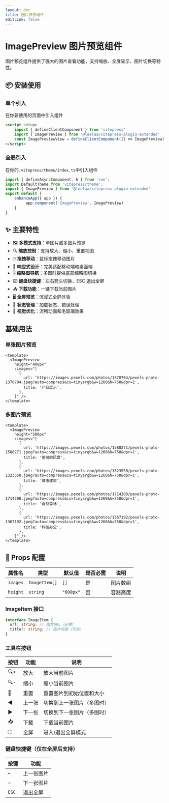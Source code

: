 ```yaml
---
layout: doc
title: 图片预览组件
editLink: false
---
```


# ImagePreview 图片预览组件

图片预览组件提供了强大的图片查看功能，支持缩放、全屏显示、图片切换等特性。

## 📦 安装使用

### 单个引入
在你要使用的页面中引入组件
``` md
<script setup>
    import { defineClientComponent } from 'vitepress'
    import { ImagePreview } from '@leelaa/vitepress-plugin-extended'
    const ImagePreviewView = defineClientComponent(() => ImagePreview)
</script>
```

### 全局引入
在你的`.vitepress/theme/index.ts`中引入组件
``` js
import { defineAsyncComponent, h } from 'vue';
import DefaultTheme from 'vitepress/theme';
import { ImagePreview } from '@leelaa/vitepress-plugin-extended'
export default {
    enhanceApp({ app }) {
         app.component('ImagePreview', ImagePreview)
    }
}
```

## ✨ 主要特性

- 🖼️ **多模式支持**：单图片或多图片预览
- 🔍 **缩放控制**：支持放大、缩小、重置视图
- 🖱️ **拖拽移动**：鼠标拖拽移动图片
- 📱 **响应式设计**：完美适配移动端和桌面端
- 🎚️ **缩略图导航**：多图时提供底部缩略图切换
- ⌨️ **键盘快捷键**：左右箭头切换，ESC 退出全屏
- 📥 **下载功能**：一键下载当前图片
- 🖥️ **全屏预览**：沉浸式全屏体验
- 🔄 **状态管理**：加载状态、错误处理
- 🎨 **视觉优化**：流畅动画和毛玻璃效果

## 基础用法

### 单张图片预览

```vue
<template>
  <ImagePreview
    height="400px"
    :images="[
      {
        url: 'https://images.pexels.com/photos/1370704/pexels-photo-1370704.jpeg?auto=compress&cs=tinysrgb&w=1260&h=750&dpr=1',
        title: '产品展示',
      },
    ]" />
</template>
```

<ImagePreview
    height="400px"
    :images="[
      {
        url: 'https://images.pexels.com/photos/1370704/pexels-photo-1370704.jpeg?auto=compress&cs=tinysrgb&w=1260&h=750&dpr=1',
        title: '产品展示',
      },
    ]" />

### 多图片预览

```vue
<template>
  <ImagePreview
    height="500px"
    :images="[
      {
        url: 'https://images.pexels.com/photos/1580271/pexels-photo-1580271.jpeg?auto=compress&cs=tinysrgb&w=1260&h=750&dpr=1',
        title: '美丽的风景',
      },
      {
        url: 'https://images.pexels.com/photos/1323550/pexels-photo-1323550.jpeg?auto=compress&cs=tinysrgb&w=1260&h=750&dpr=1',
        title: '城市建筑',
      },
      {
        url: 'https://images.pexels.com/photos/1714208/pexels-photo-1714208.jpeg?auto=compress&cs=tinysrgb&w=1260&h=750&dpr=1',
        title: '自然森林',
      },
      {
        url: 'https://images.pexels.com/photos/1367192/pexels-photo-1367192.jpeg?auto=compress&cs=tinysrgb&w=1260&h=750&dpr=1',
        title: '科技办公',
      },
    ]" />
</template>
```

<ImagePreview
    height="500px"
    :images="[
      {
        url: 'https://images.pexels.com/photos/1580271/pexels-photo-1580271.jpeg?auto=compress&cs=tinysrgb&w=1260&h=750&dpr=1',
        title: '美丽的风景',
      },
      {
        url: 'https://images.pexels.com/photos/1323550/pexels-photo-1323550.jpeg?auto=compress&cs=tinysrgb&w=1260&h=750&dpr=1',
        title: '城市建筑',
      },
      {
        url: 'https://images.pexels.com/photos/1714208/pexels-photo-1714208.jpeg?auto=compress&cs=tinysrgb&w=1260&h=750&dpr=1',
        title: '自然森林',
      },
      {
        url: 'https://images.pexels.com/photos/1367192/pexels-photo-1367192.jpeg?auto=compress&cs=tinysrgb&w=1260&h=750&dpr=1',
        title: '科技办公',
      },
    ]" />

## 🔧 Props 配置

| 属性名   | 类型          | 默认值    | 是否必需 | 说明     |
| -------- | ------------- | --------- | -------- | -------- |
| `images` | `ImageItem[]` | `[]`      | 是       | 图片数组 |
| `height` | `string`      | `"600px"` | 否       | 容器高度 |

### ImageItem 接口

```typescript
interface ImageItem {
  url: string; // 图片URL（必需）
  title?: string; // 图片标题（可选）
}
```

### 工具栏按钮

| 按钮 | 功能   | 说明                       |
| ---- | ------ | -------------------------- |
| 🔍+  | 放大   | 放大当前图片               |
| 🔍-  | 缩小   | 缩小当前图片               |
| 🔄   | 重置   | 重置图片到初始位置和大小   |
| ◀️   | 上一张 | 切换到上一张图片（多图时） |
| ▶️   | 下一张 | 切换到下一张图片（多图时） |
| 📥   | 下载   | 下载当前图片               |
| ⛶    | 全屏   | 进入/退出全屏模式          |

### 键盘快捷键（仅在全屏后支持）

| 按键  | 功能       |
| ----- | ---------- |
| `←`   | 上一张图片 |
| `→`   | 下一张图片 |
| `ESC` | 退出全屏   |
